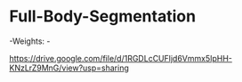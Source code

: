 # Full-Body-Segmentation


-Weights: -

https://drive.google.com/file/d/1RGDLcCUFljd6Vmmx5IpHH-KNzLrZ9MnG/view?usp=sharing
